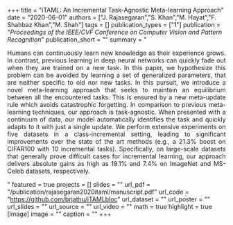 +++
title = "iTAML: An Incremental Task-Agnostic Meta-learning Approach"
date = "2020-06-01"
authors = ["J. Rajasegaran","S. Khan","M. Hayat","F. Shahbaz Khan","M. Shah"]
tags = []
publication_types = ["1"]
publication = "_Proceedings of the IEEE/CVF Conference on Computer Vision and Pattern Recognition_"
publication_short = ""
summary = "<p style='text-align: justify;'> Humans can continuously learn new knowledge as their experience grows. In contrast, previous learning in deep neural networks can quickly fade out when they are trained on a new task. In this paper, we hypothesize this problem can be avoided by learning a set of generalized parameters, that are neither specific to old nor new tasks. In this pursuit, we introduce a novel meta-learning approach that seeks to maintain an equilibrium between all the encountered tasks. This is ensured by a new meta-update rule which avoids catastrophic forgetting. In comparison to previous meta-learning techniques, our approach is task-agnostic. When presented with a continuum of data, our model automatically identifies the task and quickly adapts to it with just a single update. We perform extensive experiments on five datasets in a class-incremental setting, leading to significant improvements over the state of the art methods (e.g., a 21.3% boost on CIFAR100 with 10 incremental tasks). Specifically, on large-scale datasets that generally prove difficult cases for incremental learning, our approach delivers absolute gains as high as 19.1% and 7.4% on ImageNet and MS-Celeb datasets, respectively.</p>"
featured = true
projects = []
slides = ""
url_pdf = "/publication/rajasegaran2020itaml/manuscript.pdf"
url_code = "https://github.com/brjathu/iTAMLbloc"
url_dataset = ""
url_poster = ""
url_slides = ""
url_source = ""
url_video = ""
math = true
highlight = true
[image]
image = ""
caption = ""
+++

